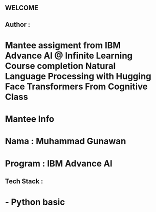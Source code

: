## WELCOME

## Author : 
# Mantee assigment from IBM Advance AI @ Infinite Learning Course completion Natural Language Processing with Hugging Face Transformers From Cognitive Class

# Mantee Info
# Nama : Muhammad Gunawan
# Program : IBM Advance AI

## Tech Stack :
# - Python basic

